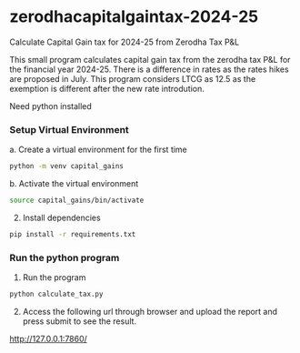 # zerodhacapitalgaintax-2024-25
Calculate  Capital Gain tax  for 2024-25 from Zerodha Tax P&L

This small program calculates capital gain tax from the zerodha tax P&L for  the financial year 2024-25. There is a difference in rates as the rates hikes are proposed in July. This program considers LTCG  as 12.5 as the exemption is different after the new rate  introdution.

Need python installed


### Setup  Virtual Environment

a. Create a virtual environment for the first time

```bash
python -m venv capital_gains
```

b. Activate the virtual environment

```bash
source capital_gains/bin/activate
```

2. Install dependencies

```bash
pip install -r requirements.txt
```

### Run the python program

1. Run the program

```bash
python calculate_tax.py
```

2. Access the following url through browser and upload the report and press submit to see the result.

http://127.0.0.1:7860/